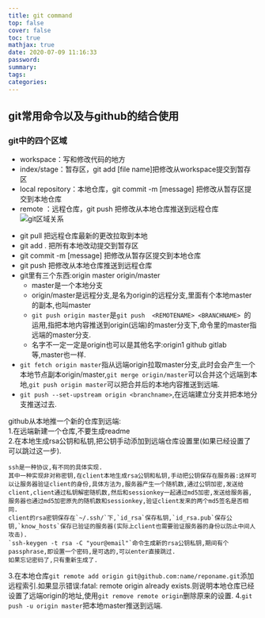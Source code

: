 ```yaml
---
title: git command
top: false
cover: false
toc: true
mathjax: true
date: 2020-07-09 11:16:33
password:
summary:
tags:
categories:
---
```


## git常用命令以及与github的结合使用

### git中的四个区域
* workspace：写和修改代码的地方
* index/stage：暂存区，git add [file name]把修改从workspace提交到暂存区
* local repository：本地仓库，git commit -m [message] 把修改从暂存区提交到本地仓库
* remote ：远程仓库，git push 把修改从本地仓库推送到远程仓库
![git区域关系](https://i.bmp.ovh/imgs/2019/07/c49a713c776e6967.png)
<!--more-->

* git pull 把远程仓库最新的更改拉取到本地
* git add . 把所有本地改动提交到暂存区
* git commit -m [message] 把修改从暂存区提交到本地仓库
* git push 把修改从本地仓库推送到远程仓库
* git里有三个东西:origin master origin/master
  * master是一个本地分支
  * origin/master是远程分支,是名为origin的远程分支,里面有个本地master的副本,也叫master
  * `git push origin master`是`git push  <REMOTENAME> <BRANCHNAME> `的运用,指把本地内容推送到origin(远端)的master分支下,命令里的master指远端的master分支.
  * 名字不一定一定是origin也可以是其他名字:origin1 github gitlab等,master也一样.
* `git fetch origin master`指从远端origin拉取master分支,此时会会产生一个本地节点副本origin/master,`git merge origin/master`可以合并这个远端到本地,`git push origin master`可以把合并后的本地内容推送到远端.
* `git push --set-upstream origin <branchname>`,在远端建立分支并把本地分支推送过去.
    
github从本地推一个新的仓库到远端:  
1.在远端新建一个仓库,不要生成readme  
2.在本地生成rsa公钥和私钥,把公钥手动添加到远端仓库设置里(如果已经设置了可以跳过这一步).    
``` 
ssh是一种协议,有不同的具体实现.  
其中一种实现非对称密钥,在client本地生成rsa公钥和私钥,手动把公钥保存在服务器:这样可以让服务器验证client的身份,具体方法为,服务器产生一个随机数,通过公钥加密,发送给client,client通过私钥解密随机数,然后和sessionkey一起通过md5加密,发送给服务器,服务器也通过md5加密原先的随机数和sessionkey,验证client发来的两个md5签名是否相同.  
client的rsa密钥保存在`~/.ssh/`下,`id_rsa`保存私钥,`id_rsa.pub`保存公钥,`know_hosts`保存已验证的服务器(实际上client也需要验证服务器的身份以防止中间人攻击).  
`ssh-keygen -t rsa -C "your@email"`命令生成新的rsa公钥私钥,期间有个passphrase,即设置一个密码,是可选的,可以enter直接跳过.      
如果忘记密码了,只有重新生成了.    
```
3.在本地仓库`git remote add origin git@github.com:name/reponame.git`添加远程索引.如果显示错误:fatal: remote origin already exists.则说明本地仓库已经设置了远端origin的地址,使用`git remove remote origin`删除原来的设置.
4.`git push -u origin master`把本地master推送到远端.    
